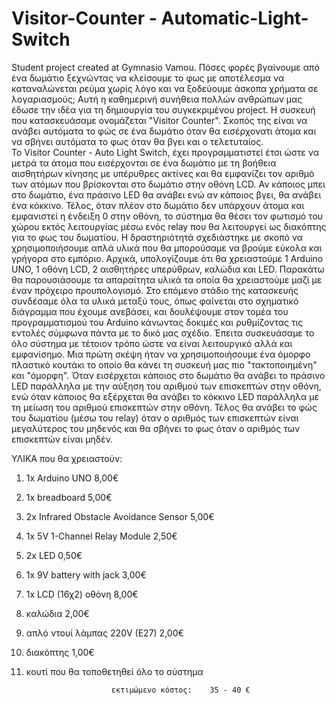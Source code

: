 # Visitor-Counter - Automatic-Light-Switch
Student project created at Gymnasio Vamou.
Πόσες φορές βγαίνουμε από ένα δωμάτιο ξεχνώντας να κλείσουμε το φως με αποτέλεσμα να καταναλώνεται ρεύμα χωρίς λόγο και να ξοδεύουμε άσκοπα χρήματα σε λογαριασμούς; Αυτή η καθημερινή συνήθεια πολλών ανθρώπων μας έδωσε την ιδέα για τη δημιουργία του συγκεκριμένου project. 
Η συσκευή που κατασκευάσαμε ονομάζεται "Visitor Counter". Σκοπός της είναι να ανάβει αυτόματα το φώς σε ένα δωμάτιο όταν θα εισέρχονατι άτομα και να σβήνει αυτόματα το φως όταν θα βγει και ο τελετυταίος.  
Το Visitor Counter - Auto Light Switch, έχει προγραμματιστεί έτσι ώστε να μετρά τα άτομα που εισέρχονται σε ένα δωμάτιο με τη βοήθεια αισθητήρων κίνησης με υπέρυθρες ακτίνες και θα εμφανίζει τον αριθμό των ατόμων που βρίσκονται στο δωμάτιο στην οθόνη LCD. Αν κάποιος μπει στο δωμάτιο, ένα πράσινο LED θα ανάβει ενώ αν κάποιος βγει, θα ανάβει ένα κόκκινο. Τέλος, όταν πλέον στο δωμάτιο δεν υπάρχουν άτομα και εμφανιστεί η ένδειξη 0 στην οθόνη, το σύστημα θα θέσει τον φωτισμό του χώρου εκτός λειτουργίας μέσω ενός relay που θα λειτουργεί ως διακόπτης για το φως του δωματίου.
Η δραστηριότητά σχεδιάστηκε με σκοπό να χρησιμοποιήσουμε απλά υλικά που θα μπορούσαμε να βρούμε εύκολα και γρήγορα στο εμπόριο. Αρχικά, υπολογίζουμε ότι θα χρειαστούμε 1 Arduino UNO, 1 οθόνη LCD, 2 αισθητήρες υπερύθρων, καλώδια και LED.  Παρακάτω θα παρουσιάσουμε τα απαραίτητα υλικά τα οποία θα χρειαστούμε μαζί με έναν πρόχειρο προυπολογισμό.
Στο επόμενο στάδιο της κατασκευής συνδέσαμε όλα τα υλικά μεταξύ τους, όπως φαίνεται στο σχηματικό διάγραμμα που έχουμε ανεβάσει, και δουλέψουμε στον τομέα του προγραμματισμού του Arduino κάνωντας δοκιμές και ρυθμίζοντας τις εντολές σύμφωνα πάντα με το δικό μας σχέδιο. Έπειτα συσκευάσαμε το όλο σύστημα με τέτοιον τρόπο ώστε να είναι λειτουργικό αλλά και εμφανίσημο. Μια πρώτη σκέψη ήταν να χρησιμοποιήσουμε ένα όμορφο πλαστικό κουτάκι το οποίο θα κάνει τη συσκευή μας πιο "τακτοποιημένη" και "όμορφη". Όταν εισέρχεται κάποιος στο δωμάτιο θα ανάβει το πράσινο LED παράλληλα με την αύξηση του αριθμού των επισκεπτών στην οθόνη, ενώ όταν κάποιος θα εξέρχεται θα ανάβει το κόκκινο LED παράλληλα με τη μείωση του αριθμού επισκεπτών στην οθόνη. Τέλος θα ανάβει το φώς του δωματίου (μέσω του relay) όταν ο αριθμός των επισκεπτών είναι μεγαλύτερος του μηδενός και θα σβήνει το φως όταν ο αριθμός των επισκεπτών είναι μηδέν. 

ΥΛΙΚΑ που θα χρειαστούν:

1. 1x Arduino UNO                                 8,00€
2. 1x breadboard                                  5,00€
3. 2x Infrared Obstacle Avoidance Sensor          5,00€
4. 1x 5V 1-Channel Relay Module                   2,50€
5. 2x LED                                         0,50€
6. 1x 9V battery with jack                        3,00€
7. 1x LCD (16χ2) οθόνη                            8,00€
8. καλώδια                                        2,00€  
9. απλό ντουί λάμπας 220V (E27)                   2,00€  
10. διακόπτης                                     1,00€
11. κουτί που θα τοποθετηθεί όλο το σύστημα

                           εκτιμώμενο κόστος:    35 - 40 €

